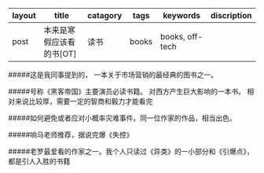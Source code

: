 
layout       | title                 | catagory    | tags     | keywords       | discription|
------------ | -------------         | ------------|--------- |--------------- |------------|
post		 | 本来是寒假应该看的书[OT]  | 读书        | books    | books, off-tech |           |

   
#####这是我同事提到的， 一本关于市场营销的最经典的图书之一。       

      
#####号称《黑客帝国》主要演员必读书籍。 对西方产生巨大影响的一本书。 相对来说比较厚，需要一定的智商和毅力才能看完         

                
#####如何避免或者应对小概率灾难事件。同一位作家的作品，相当出色。              


         
#####响马老师推荐，据说完爆《失控》                     

          
#####老罗最爱看的作家之一。我个人只读过《异类》的一小部分和《引爆点》，都是引人入胜的书籍    
